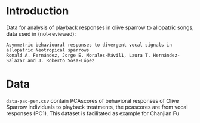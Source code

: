 # Introduction
Data for analysis of playback responses in olive sparrow to allopatric songs, data used in (not-reviewed):
	
	Asymmetric behavioural responses to divergent vocal signals in allopatric Neotropical sparrows
	Ronald A. Fernández, Jorge E. Morales-Mávil1, Laura T. Hernández-Salazar and J. Roberto Sosa-López


# Data


`data-pac-pen.csv` contain PCAscores of behavioral responses of Olive Sparrow individuals to playback treatments, the pcascores are from vocal responses (PC1). This dataset is facilitated as example for Chanjian Fu
